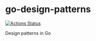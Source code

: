 # go-design-patterns
[![Actions Status](https://github.com/bonnal-enzo/go-design-patterns/workflows/test/badge.svg)](https://github.com/bonnal-enzo/go-design-patterns/actions)

Design patterns in Go
